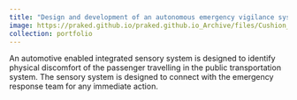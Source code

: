 ```yaml
---
title: "Design and development of an autonomous emergency vigilance system for passenger vehicle"
image: https://praked.github.io/praked.github.io_Archive/files/Cushion_Side.png
collection: portfolio
---
```


An automotive enabled integrated sensory system is designed to identify physical discomfort of the passenger travelling in the public transportation system. The sensory system is designed to connect with the emergency response team for any immediate action.
